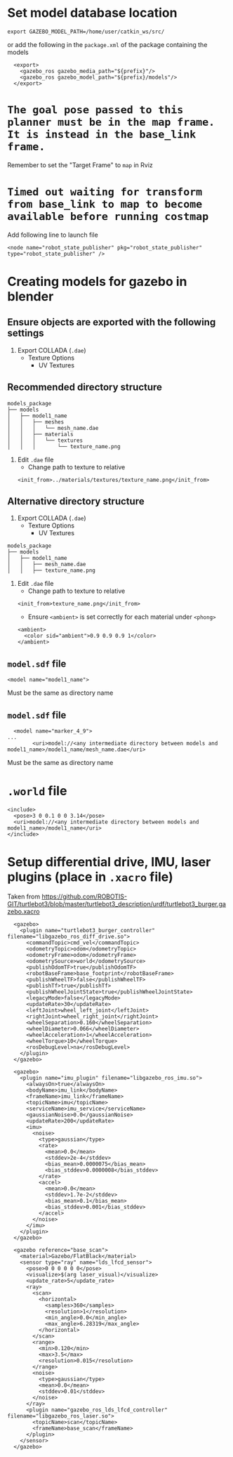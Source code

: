 # Set model database location
```
export GAZEBO_MODEL_PATH=/home/user/catkin_ws/src/
```
or add the following in the `package.xml` of the package containing the models
```
  <export>
    <gazebo_ros gazebo_media_path="${prefix}"/>
    <gazebo_ros gazebo_model_path="${prefix}/models"/>
  </export>
```


# `The goal pose passed to this planner must be in the map frame.  It is instead in the base_link frame.`
Remember to set the "Target Frame" to `map` in Rviz

# `Timed out waiting for transform from base_link to map to become available before running costmap`
Add following line to launch file
```
<node name="robot_state_publisher" pkg="robot_state_publisher" type="robot_state_publisher" />
```

# Creating models for gazebo in blender
## Ensure objects are exported with the following settings
1. Export COLLADA (`.dae`)
   - Texture Options
     - UV Textures

## Recommended directory structure
```
models_package
├── models
│   ├── model1_name
│   │   ├── meshes
│   │   │   └── mesh_name.dae
│   │   ├── materials
│   │   │   └── textures
│   │   │       └── texture_name.png
```
1. Edit `.dae` file
   - Change path to texture to relative
   ```
   <init_from>../materials/textures/texture_name.png</init_from>
   ```

## Alternative directory structure
1. Export COLLADA (`.dae`)
   - Texture Options
     - UV Textures

```
models_package
├── models
│   ├── model1_name
│   │   ├── mesh_name.dae
│   │   ├── texture_name.png
```
1. Edit `.dae` file
   - Change path to texture to relative
   ```
   <init_from>texture_name.png</init_from>
   ```
   - Ensure `<ambient>` is set correctly for each material under `<phong>`
   ```
   <ambient>
     <color sid="ambient">0.9 0.9 0.9 1</color>
   </ambient>
   ```

## `model.sdf` file
```
<model name="model1_name">
```
Must be the same as directory name

## `model.sdf` file
```
  <model name="marker_4_9">
... 
        <uri>model://<any intermediate directory between models and model1_name>/model1_name/mesh_name.dae</uri>
```
Must be the same as directory name

# `.world` file
```
<include>
  <pose>3 0 0.1 0 0 3.14</pose>
  <uri>model://<any intermediate directory between models and model1_name>/model1_name</uri>
</include>
```


# Setup differential drive, IMU, laser plugins (place in `.xacro` file)
Taken from <https://github.com/ROBOTIS-GIT/turtlebot3/blob/master/turtlebot3_description/urdf/turtlebot3_burger.gazebo.xacro>
```
  <gazebo>
    <plugin name="turtlebot3_burger_controller" filename="libgazebo_ros_diff_drive.so">
      <commandTopic>cmd_vel</commandTopic>
      <odometryTopic>odom</odometryTopic>
      <odometryFrame>odom</odometryFrame>
      <odometrySource>world</odometrySource>
      <publishOdomTF>true</publishOdomTF>
      <robotBaseFrame>base_footprint</robotBaseFrame>
      <publishWheelTF>false</publishWheelTF>
      <publishTf>true</publishTf>
      <publishWheelJointState>true</publishWheelJointState>
      <legacyMode>false</legacyMode>
      <updateRate>30</updateRate>
      <leftJoint>wheel_left_joint</leftJoint>
      <rightJoint>wheel_right_joint</rightJoint>
      <wheelSeparation>0.160</wheelSeparation>
      <wheelDiameter>0.066</wheelDiameter>
      <wheelAcceleration>1</wheelAcceleration>
      <wheelTorque>10</wheelTorque>
      <rosDebugLevel>na</rosDebugLevel>
    </plugin>
  </gazebo>

  <gazebo>
    <plugin name="imu_plugin" filename="libgazebo_ros_imu.so">
      <alwaysOn>true</alwaysOn>
      <bodyName>imu_link</bodyName>
      <frameName>imu_link</frameName>
      <topicName>imu</topicName>
      <serviceName>imu_service</serviceName>
      <gaussianNoise>0.0</gaussianNoise>
      <updateRate>200</updateRate>
      <imu>
        <noise>
          <type>gaussian</type>
          <rate>
            <mean>0.0</mean>
            <stddev>2e-4</stddev>
            <bias_mean>0.0000075</bias_mean>
            <bias_stddev>0.0000008</bias_stddev>
          </rate>
          <accel>
            <mean>0.0</mean>
            <stddev>1.7e-2</stddev>
            <bias_mean>0.1</bias_mean>
            <bias_stddev>0.001</bias_stddev>
          </accel>
        </noise>
      </imu>
    </plugin>
  </gazebo>

  <gazebo reference="base_scan">
    <material>Gazebo/FlatBlack</material>
    <sensor type="ray" name="lds_lfcd_sensor">
      <pose>0 0 0 0 0 0</pose>
      <visualize>$(arg laser_visual)</visualize>
      <update_rate>5</update_rate>
      <ray>
        <scan>
          <horizontal>
            <samples>360</samples>
            <resolution>1</resolution>
            <min_angle>0.0</min_angle>
            <max_angle>6.28319</max_angle>
          </horizontal>
        </scan>
        <range>
          <min>0.120</min>
          <max>3.5</max>
          <resolution>0.015</resolution>
        </range>
        <noise>
          <type>gaussian</type>
          <mean>0.0</mean>
          <stddev>0.01</stddev>
        </noise>
      </ray>
      <plugin name="gazebo_ros_lds_lfcd_controller" filename="libgazebo_ros_laser.so">
        <topicName>scan</topicName>
        <frameName>base_scan</frameName>
      </plugin>
    </sensor>
  </gazebo>
```
